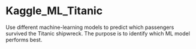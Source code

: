 # Kaggle_ML_Titanic
Use different machine-learning models to predict which passengers survived the Titanic shipwreck. The purpose is to identify which ML model performs best. 

